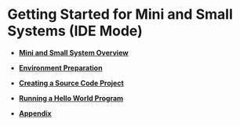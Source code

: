 # Getting Started for Mini and Small Systems (IDE Mode)



- **[Mini and Small System Overview](quickstart-ide-lite-overview.md)**

- **[Environment Preparation](quickstart-ide-lite-env-setup.md)**

- **[Creating a Source Code Project](quickstart-ide-lite-create-project.md)**

- **[Running a Hello World Program](quickstart-ide-lite-steps.md)**

- **[Appendix](quickstart-ide-lite-appendix.md)**
